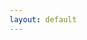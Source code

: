 ```yaml
---
layout: default
---
```


<script type="text/javascript">
    window.location.replace("http://www.eu-emi.eu/releases/emi-3-montebianco/products/-/asset_publisher/5dKm/content/storm-se-2")
</script>
